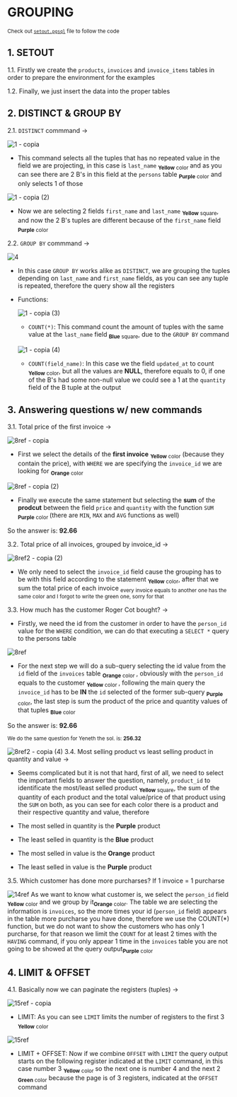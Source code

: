 # GROUPING

<sub> Check out [`setout.pgsql`](setout.pgsql) file to follow the code </sub>

##  1. SETOUT

1.1. Firstly we create the `products`, `invoices` and `invoice_items` tables in order to prepare the environment for the examples

1.2. Finally, we just insert the data into the proper tables

## 2. DISTINCT & GROUP BY

2.1. `DISTINCT` commmand -> 

![1 - copia](https://github.com/RogerCL24/pgSQL/assets/90930371/dd62f411-4a11-4d3e-b893-6d195ed7d40f)
- This command selects all the tuples that has no repeated value in the field we are projecting, in this case is `last_name` <sub> **Yellow** color </sub> and as you can see there are 2 B's in this field at the `persons` table <sub> **Purple** color</sub> and only selects 1 of those

![1 - copia (2)](https://github.com/RogerCL24/pgSQL/assets/90930371/b9decd66-2a00-4ba4-9170-c0206deaaf83)
- Now we are selecting 2 fields `first_name` and `last_name` <sub> **Yellow** square</sub>, and now the 2 B's tuples are different because of the `first_name` field <sub> **Purple** color</sub> 

2.2. `GROUP BY` commmand -> 

![4](https://github.com/RogerCL24/pgSQL/assets/90930371/1ee20a30-885e-4eb5-9bd1-648459b881be)
- In this case `GROUP BY` works alike as `DISTINCT`, we are grouping the tuples depending on `last_name` and `first_name` fields, as you can see any tuple is repeated, therefore the query show all the registers

- Functions:
  
    ![1 - copia (3)](https://github.com/RogerCL24/pgSQL/assets/90930371/2af7feef-4ce0-483a-b158-3b7514198503)
    - `COUNT(*)`: This command count the amount of tuples with the same value at the `last_name` field <sub>**Blue** square</sub>, due to the `GROUP BY` command 

   ![1 - copia (4)](https://github.com/RogerCL24/pgSQL/assets/90930371/bd5940ba-6f34-4337-8a3a-d448e41854df)
    - `COUNT(field_name)`: In this case we the field `updated_at` to count <sub>**Yellow** color</sub>, but all the values are **NULL**, therefore equals to 0, if one of the     B's had some non-null value we could see a 1 at the `quantity` field of the B tuple at the output

## 3. Answering questions w/ new commands

3.1. Total price of the first invoice ->

![8ref - copia](https://github.com/RogerCL24/pgSQL/assets/90930371/4fbff878-3416-42c0-b666-b645ffcbfa91)
- First we select the details of the **first invoice** <sub>**Yellow** color</sub> (because they contain the price), with `WHERE` we are specifying the `invoice_id` we are looking for <sub>**Orange** color</sub>

![8ref - copia (2)](https://github.com/RogerCL24/pgSQL/assets/90930371/39b283d5-0690-4b7c-b6ce-3395411bcbe0)
- Finally we execute the same statement but selecting the **sum** of the **prodcut** between the field `price` and `quantity` with the function `SUM` <sub> **Purple** color </sub> (there are `MIN`, `MAX` and `AVG` functions as well)

So the answer is: **92.66**

3.2. Total price of all invoices, grouped by invoice_id -> 

![8ref2 - copia (2)](https://github.com/RogerCL24/pgSQL/assets/90930371/6bf1312e-f72c-4ce4-83ff-96b89745a6b9)
- We only need to select the `invoice_id` field cause the grouping has to be with this field according to the statement <sub>**Yellow** color</sub>, after that we sum the total price of each invoice <sub> every invoice equals to another one has the same color and I forgot to write the green one, sorry for that</sub>

3.3. How much has the customer Roger Cot bought? -> 

- Firstly, we need the id from the customer in order to have the `person_id` value for the `WHERE` condition, we can do that executing a `SELECT *` query to the persons table

![8ref](https://github.com/RogerCL24/pgSQL/assets/90930371/e60ae633-bc03-4a86-8a29-828751c5ce01)
-  For the next step we will do a sub-query selecting the id value from the `id` field of the `invoices` table <sub>**Orange** color </sub>, obviously with the `person_id` equals to the customer <sub>**Yellow** color </sub>, following the main query the `invoice_id` has to be **IN** the `id` selected of the former sub-query <sub>**Purple** color</sub>, the last step is sum the product of the price and quantity values of that tuples <sub>**Blue** color</sub>

So the answer is: **92.66**

<sub>We do the same question for Yeneth the sol. is: **256.32**</sub>

![8ref2 - copia (4)](https://github.com/RogerCL24/pgSQL/assets/90930371/112e729b-d403-444f-9461-16ea6021450a)
3.4. Most selling product vs least selling product in quantity and value -> 

- Seems complicated but it is not that hard, first of all, we need to select the important fields to answer the question, namely, `product_id` to identificate the most/least selled product <sub>**Yellow** square</sub>, the sum of the quantity of each product and the total value/price of that product using the `SUM` on both, as you can see for each color there is a product and their respective quantity and value, therefore

- The most selled in quantity is the **Purple** product
- The least selled in quantity is the **Blue** product
- The most selled in value is the **Orange** product
- The least selled in value is the **Purple** product


3.5. Which customer has done more purcharses? If 1 invoice = 1 purcharse

![14ref](https://github.com/RogerCL24/pgSQL/assets/90930371/3d51066d-5940-4a67-9576-eb12666129be)
As we want to know what customer is, we select the `person_id` field <sub> **Yellow** color</sub> and we group by it<sub>**Orange** color</sub>. The table we are selecting the information is `invoices`, so the more times your id (`person_id` field) appears in the table more purcharse you have done, therefore we use the COUNT(*) function, but we do not want to show the customers who has only 1 purcharse, for that reason we limit the ``COUNT`` for at least 2 times with the ``HAVING`` command, if you only appear 1 time in the ``invoices`` table you are not going to be showed at the query output<sub>**Purple** color </sub>

## 4. LIMIT & OFFSET

4.1. Basically now we can paginate the registers (tuples) -> 

![15ref - copia](https://github.com/RogerCL24/pgSQL/assets/90930371/8dd66e39-edab-400b-945c-8ab6adf8d30c)
- LIMIT: As you can see ``LIMIT`` limits the number of registers to the first 3 <sub>**Yellow** color </sub>

![15ref](https://github.com/RogerCL24/pgSQL/assets/90930371/5ff05342-f81c-4459-b409-513c54a1fb18)
- LIMIT + OFFSET: Now if we combine `OFFSET` with ``LIMIT`` the query output starts on the following register indicated at the ``LIMIT`` command, in this case number 3 <sub>**Yellow** color </sub> so the next one is number 4 and the next 2 <sub> **Green** color</sub> because the page is of 3 registers, indicated at the ``OFFSET`` command 



